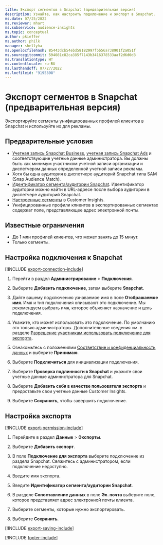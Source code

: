 ```yaml
---
title: Экспорт сегментов в Snapchat (предварительная версия)
description: Узнайте, как настроить подключение и экспорт в Snapchat.
ms.date: 07/25/2022
ms.reviewer: mhart
ms.subservice: audience-insights
ms.topic: conceptual
author: pkieffer
ms.author: philk
manager: shellyha
ms.openlocfilehash: 85443dcb54ebd58182997fbb56a738901f2a051f
ms.sourcegitcommit: 594081c82ca385f7143b3416378533aaf2d6d0d3
ms.translationtype: HT
ms.contentlocale: ru-RU
ms.lasthandoff: 07/27/2022
ms.locfileid: "9195398"
---
```

# <a name="export-segments-to-snapchat-preview"></a>Экспорт сегментов в Snapchat (предварительная версия)

Экспортируйте сегменты унифицированных профилей клиентов в Snapchat и используйте их для рекламы.

## <a name="prerequisites"></a>Предварительные условия

- [Учетная запись Snapchat Business](https://business.snapchat.com/), [учетная запись Snapchat Ads](https://ads.snapchat.com/) и соответствующие учетные данные администратора. Вы должны быть как минимум участником учетной записи организации и диспетчером данных определенной учетной записи рекламы.
- Хотя бы одна аудитория в диспетчере аудиторий Snapchat типа SAM (Snap Audience Match).
- [Идентификатор сегмента/аудитории Snapchat](https://businesshelp.snapchat.com/s/article/custom-audiences). Идентификатор аудитории можно найти в URL-адресе после выбора аудитории в диспетчере аудиторий Snapchat.
- [Настроенные сегменты](segments.md) в Customer Insights.
- Унифицированные профили клиентов в экспортированных сегментах содержат поле, представляющее адрес электронной почты.

## <a name="known-limitations"></a>Известные ограничения

- До 1 млн профилей клиентов, что может занять до 15 минут.
- Только сегменты.

## <a name="set-up-connection-to-snapchat"></a>Настройка подключения к Snapchat

[!INCLUDE [export-connection-include](includes/export-connection-admn.md)]

1. Перейти в раздел **Администрирование** > **Подключения**.

1. Выберите **Добавить подключение**, затем выберите **Snapchat**.

1. Дайте вашему подключению узнаваемое имя в поле **Отображаемое имя**. Имя и тип подключения описывают это подключение. Мы рекомендуем выбрать имя, которое объясняет назначение и цель подключения.

1. Укажите, кто может использовать это подключение. По умолчанию это только администраторы. Дополнительные сведения см. в разделе [Разрешение участникам использовать подключение для экспорта](connections.md#allow-contributors-to-use-a-connection-for-exports).

1. Ознакомьтесь с положениями [Соответствие и конфиденциальность данных](connections.md#data-privacy-and-compliance) и выберите **Принимаю**.

1. Выберите **Подключиться** для инициализации подключения.

1. Выберите **Проверка подлинности в Snapchat** и укажите свои учетные данные администратора для Snapchat.

1. Выберите **Добавить себя в качестве пользователя экспорта** и предоставьте свои учетные данные Customer Insights.

1. Выберите **Сохранить**, чтобы завершить подключение.

## <a name="configure-an-export"></a>Настройка экспорта

[!INCLUDE [export-permission-include](includes/export-permission.md)]

1. Перейдите в раздел **Данные** > **Экспорты**.

1. Выберите **Добавить экспорт**.

1. В поле **Подключение для экспорта** выберите подключение из раздела Snapchat. Свяжитесь с администратором, если подключение недоступно.

1. Введите имя экспорта.

1. Введите **Идентификатор сегмента/аудитории Snapchat**.

1. В разделе **Сопоставление данных** в поле **Эл. почта** выберите поле, которое представляет адрес электронной почты клиента.

1. Выберите сегменты, которые нужно экспортировать.

1. Выберите **Сохранить**.

[!INCLUDE [export-saving-include](includes/export-saving.md)]

[!INCLUDE [footer-include](includes/footer-banner.md)]
